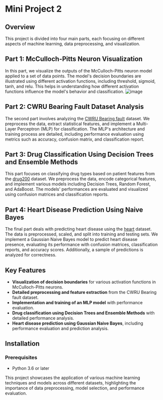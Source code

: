 # Mini Project 2

## Overview

This project is divided into four main parts, each focusing on different aspects of machine learning, data preprocessing, and visualization.

## Part 1: McCulloch-Pitts Neuron Visualization

In this part, we visualize the outputs of the McCulloch-Pitts neuron model applied to a set of data points. The model's decision boundaries are illustrated using different activation functions, including threshold, sigmoid, tanh, and relu. This helps in understanding how different activation functions influence the model's behavior and classification.
![image](https://github.com/user-attachments/assets/8a099477-89fd-4b85-92d0-ed8d69f37364)

## Part 2: CWRU Bearing Fault Dataset Analysis

The second part involves analyzing the [CWRU Bearing fault](https://engineering.case.edu/bearingdatacenter/download-data-file) dataset. We preprocess the data, extract statistical features, and implement a Multi-Layer Perceptron (MLP) for classification. The MLP's architecture and training process are detailed, including performance evaluation using metrics such as accuracy, confusion matrix, and classification report.

## Part 3: Drug Classification Using Decision Trees and Ensemble Methods

This part focuses on classifying drug types based on patient features from the [drug200](https://www.kaggle.com/datasets/pablomgomez21/drugs-a-b-c-x-y-for-decision-trees) dataset. We preprocess the data, encode categorical features, and implement various models including Decision Trees, Random Forest, and AdaBoost. The models' performances are evaluated and visualized using confusion matrices and classification reports.

## Part 4: Heart Disease Prediction Using Naive Bayes

The final part deals with predicting heart disease using the [heart](https://www.kaggle.com/datasets/johnsmith88/heart-disease-dataset) dataset. The data is preprocessed, scaled, and split into training and testing sets. We implement a Gaussian Naive Bayes model to predict heart disease presence, evaluating its performance with confusion matrices, classification reports, and accuracy scores. Additionally, a sample of predictions is analyzed for correctness.

## Key Features

- **Visualization of decision boundaries** for various activation functions in McCulloch-Pitts neurons.
- **Detailed preprocessing and feature extraction** from the CWRU Bearing fault dataset.
- **Implementation and training of an MLP model** with performance evaluation.
- **Drug classification using Decision Trees and Ensemble Methods** with detailed performance analysis.
- **Heart disease prediction using Gaussian Naive Bayes**, including performance evaluation and prediction analysis.
  
## Installation
### Prerequisites
- Python 3.6 or later
  
This project showcases the application of various machine learning techniques and models across different datasets, highlighting the importance of data preprocessing, model selection, and performance evaluation.
